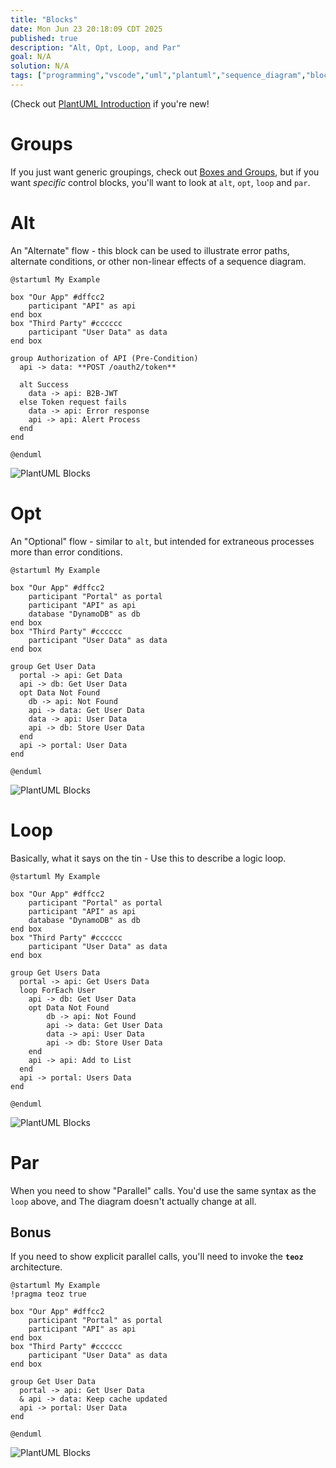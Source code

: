 ```yaml
---
title: "Blocks"
date: Mon Jun 23 20:18:09 CDT 2025
published: true
description: "Alt, Opt, Loop, and Par"
goal: N/A
solution: N/A
tags: ["programming","vscode","uml","plantuml","sequence_diagram","blocks"]
---
```

(Check out [PlantUML Introduction](#/programming/uml/introduction) if you're new!

# Groups

If you just want generic groupings, check out [Boxes and Groups](#programming/uml/boxes-and-groups), but if you want _specific_ control blocks, you'll want to look at `alt`, `opt`, `loop` and `par`.

# Alt

An "Alternate" flow - this block can be used to illustrate error paths, alternate conditions, or other non-linear effects of a sequence diagram.

```plantuml
@startuml My Example

box "Our App" #dffcc2
    participant "API" as api
end box
box "Third Party" #cccccc
    participant "User Data" as data
end box

group Authorization of API (Pre-Condition)
  api -> data: **POST /oauth2/token**

  alt Success
    data -> api: B2B-JWT
  else Token request fails
    data -> api: Error response
    api -> api: Alert Process
  end
end

@enduml
```

![PlantUML Blocks](/images/thumbnail/plantuml_block1.png)

# Opt

An "Optional" flow - similar to `alt`, but intended for extraneous processes more than error conditions.

```plantuml
@startuml My Example

box "Our App" #dffcc2
    participant "Portal" as portal
    participant "API" as api
    database "DynamoDB" as db
end box
box "Third Party" #cccccc
    participant "User Data" as data
end box

group Get User Data
  portal -> api: Get Data
  api -> db: Get User Data
  opt Data Not Found
    db -> api: Not Found
    api -> data: Get User Data
    data -> api: User Data
    api -> db: Store User Data
  end
  api -> portal: User Data
end

@enduml
```

![PlantUML Blocks](/images/thumbnail/plantuml_block2.png)

# Loop

Basically, what it says on the tin - Use this to describe a logic loop.

```plantuml
@startuml My Example

box "Our App" #dffcc2
    participant "Portal" as portal
    participant "API" as api
    database "DynamoDB" as db
end box
box "Third Party" #cccccc
    participant "User Data" as data
end box

group Get Users Data
  portal -> api: Get Users Data
  loop ForEach User
    api -> db: Get User Data
    opt Data Not Found
        db -> api: Not Found
        api -> data: Get User Data
        data -> api: User Data
        api -> db: Store User Data
    end
    api -> api: Add to List
  end
  api -> portal: Users Data
end

@enduml
```

![PlantUML Blocks](/images/thumbnail/plantuml_block3.png)

# Par

When you need to show "Parallel" calls. You'd use the same syntax as the `loop` above, and The diagram doesn't actually change at all.

## Bonus

If you need to show explicit parallel calls, you'll need to invoke the **`teoz`** architecture.

```plantuml
@startuml My Example
!pragma teoz true

box "Our App" #dffcc2
    participant "Portal" as portal
    participant "API" as api
end box
box "Third Party" #cccccc
    participant "User Data" as data
end box

group Get User Data
  portal -> api: Get User Data
  & api -> data: Keep cache updated
  api -> portal: User Data
end

@enduml
```

![PlantUML Blocks](/images/thumbnail/plantuml_block4.png)

